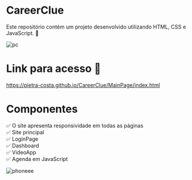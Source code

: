 # CareerClue

Este repositório contém um projeto desenvolvido utilizando HTML, CSS e JavaScript. 🚀


![pc](https://github.com/user-attachments/assets/e2ce8730-6b12-4f73-9f33-7cf4f1f40528)



# Link para acesso 🔗

https://pietra-costa.github.io/CareerClue/MainPage/index.html

# Componentes

✅ O site apresenta responsividade em todas as páginas <br>
✅ Site principal <br>
✅ LoginPage <br>
✅ Dashboard <br>
✅ VideoApp <br>
✅ Agenda em JavaScript <br>


![phoneee](https://github.com/user-attachments/assets/ffca63d0-c176-444b-9c31-b16ffb8d1c48)


